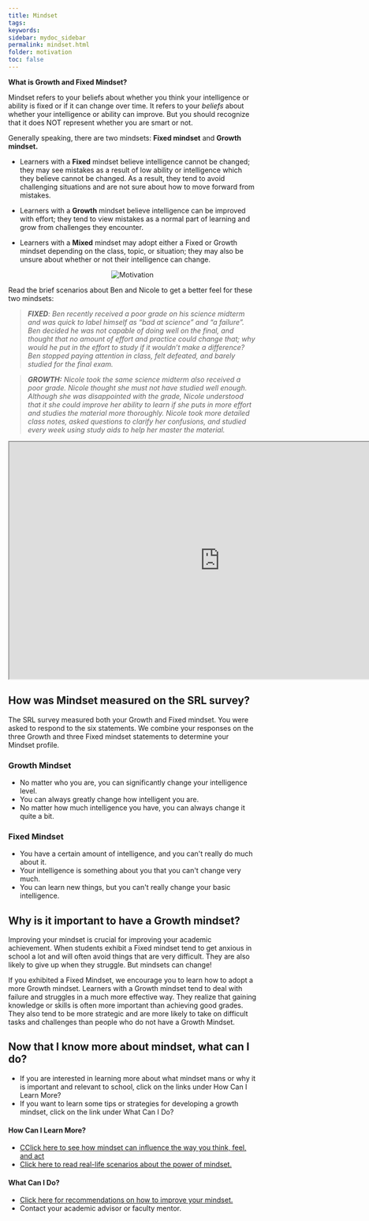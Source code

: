 ```yaml
---
title: Mindset
tags: 
keywords: 
sidebar: mydoc_sidebar
permalink: mindset.html
folder: motivation
toc: false
---
```



**What is Growth and Fixed Mindset?**

Mindset refers to your beliefs about whether you think your intelligence or ability is fixed or if it can change over time. It refers to your *beliefs* about whether your intelligence or ability can improve. But you should recognize that it does NOT represent whether you are smart or not.

Generally speaking, there are two mindsets: **Fixed mindset** and **Growth mindset.**

* Learners with a **Fixed** mindset believe intelligence cannot be changed; they may see mistakes as a result of low ability or    intelligence which they believe cannot be changed. As a result, they tend to avoid challenging situations and are not sure about how to move forward from mistakes.

* Learners with a **Growth** mindset believe intelligence can be improved with effort; they tend to view mistakes as a normal part of learning and grow from challenges they encounter.

* Learners with a **Mixed** mindset may adopt either a Fixed or Growth mindset depending on the class, topic, or situation; they may also be unsure about whether or not their intelligence can change.


<center><img src='images/motivation.png' alt='Motivation' /></center>

Read the brief scenarios about Ben and Nicole to get a better feel for these two mindsets:

> ***FIXED**: Ben recently received a poor grade on his science midterm and was quick to label himself as “bad at science” and “a failure”. Ben decided he was not capable of doing well on the final, and thought that no amount of effort and practice could change that; why would he put in the effort to study if it wouldn’t make a difference? Ben stopped paying attention in class, felt defeated, and barely studied for the final exam.*


> ***GROWTH:** Nicole took the same science midterm also received a poor grade. Nicole thought she must not have studied well enough. Although she was disappointed with the grade, Nicole understood that it she could improve her ability to learn if she puts in more effort and studies the material more thoroughly. Nicole took more detailed class notes, asked questions to clarify her confusions, and studied every week using study aids to help her master the material.*

<div class="embed-responsive embed-responsive-16by9"><iframe width="853" height="480" src="https://www.youtube.com/embed/xe4U4f5aP7s?autoplay=0"></iframe></div>

## How was Mindset measured on the SRL survey?

The SRL survey measured both your Growth and Fixed mindset. You were asked to respond to the six statements. We combine your responses on the three Growth and three Fixed mindset statements to determine your Mindset profile. 

### Growth Mindset

* No matter who you are, you can significantly change your intelligence level.
* You can always greatly change how intelligent you are.
* No matter how much intelligence you have, you can always change it quite a bit.

### Fixed Mindset

* You have a certain amount of intelligence, and you can't really do much about it.
* Your intelligence is something about you that you can't change very much.
* You can learn new things, but you can't really change your basic intelligence.

## Why is it important to have a Growth mindset?

Improving your mindset is crucial for improving your academic achievement. When students exhibit a Fixed mindset tend to get anxious in school a lot and will often avoid things that are very difficult. They are also likely to give up when they struggle. But mindsets can change!

If you exhibited a Fixed Mindset, we encourage you to learn how to adopt a more Growth mindset. Learners with a Growth mindset tend to deal with failure and struggles in a much more effective way. They realize that gaining knowledge or skills is often more important than achieving good grades. They also tend to be more strategic and are more likely to take on difficult tasks and challenges than people who do not have a Growth Mindset. 

## Now that I know more about mindset, what can I do?

* If you are interested in learning more about what mindset mans or why it is important and relevant to school, click on the links under How Can I Learn More?
* If you want to learn some tips or strategies for developing a growth mindset, click on the link under What Can I Do?

#### How Can I Learn More?

* [CClick here to see how mindset can influence the way you think, feel, and act](mindset_influence.html)
* [Click here to read real-life scenarios about the power of mindset.](mindset_profile.html)


#### What Can I Do?

* [Click here for recommendations on how to improve your mindset.](mindset_recommendations.html)
* Contact your academic advisor or faculty mentor.


